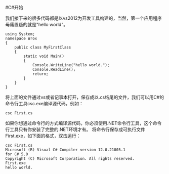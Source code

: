 #C#开始

我们接下来的很多代码都是以vs2012为开发工具构建的，当然，第一个应用程序毋庸置疑的就是"hello world"。

```
using System;
namespace Wrox
{
    public class MyFirstClass
    {
        static void Main()
        {
            Console.WriteLine("hello world.");
            Console.ReadLine();
            return;
        }
    }
}
```
将上面的文件通过vs或者记事本打开，保存成以.cs结尾的文件，我们可以用C#的命令行工具csc.exe编译源代码，例如：

```csc First.cs```

如果你想通过命令行的方式编译源代码，你必须使用.NET命令行工具，这个命令行工具只有你安装了完整的.NET环境才有。
将命令行保存成可执行文件First.exe，如下面的格式，双击运行：
```
csc First.cs
Microsoft (R) Visual C# Compiler version 12.0.21005.1
for C# 5.0
Copyright (C) Microsoft Corporation. All rights reserved.
First.exe
hello world.
```

